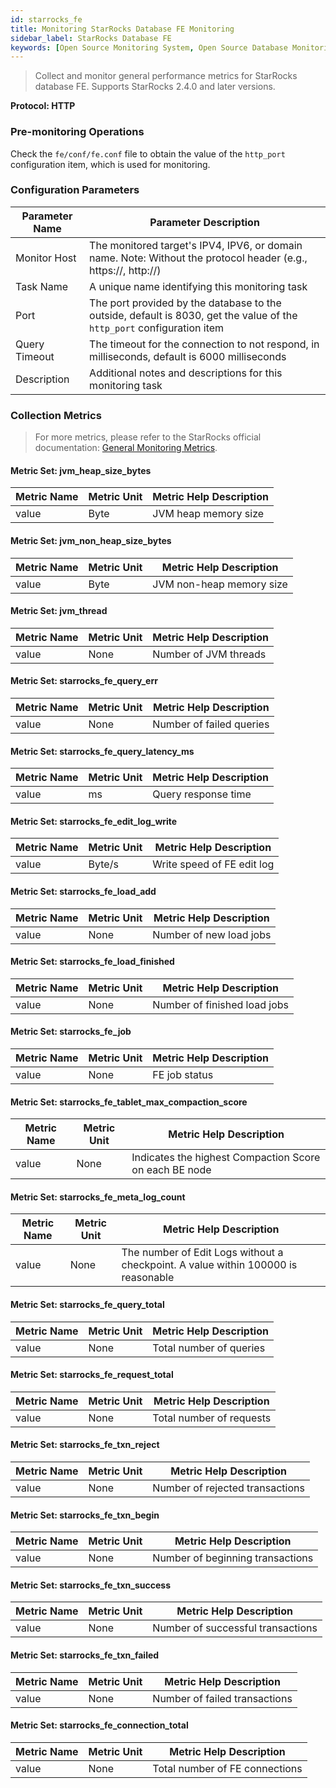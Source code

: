 ```yaml
---
id: starrocks_fe
title: Monitoring StarRocks Database FE Monitoring
sidebar_label: StarRocks Database FE
keywords: [Open Source Monitoring System, Open Source Database Monitoring, StarRocks Database FE Monitoring]
---
```


> Collect and monitor general performance metrics for StarRocks database FE. Supports StarRocks 2.4.0 and later versions.

**Protocol: HTTP**

### Pre-monitoring Operations 

Check the `fe/conf/fe.conf` file to obtain the value of the `http_port` configuration item, which is used for monitoring.

### Configuration Parameters

| Parameter Name | Parameter Description |
|---------------|----------------------|
| Monitor Host | The monitored target's IPV4, IPV6, or domain name. Note: Without the protocol header (e.g., https://, http://) |
| Task Name | A unique name identifying this monitoring task |
| Port | The port provided by the database to the outside, default is 8030, get the value of the `http_port` configuration item |
| Query Timeout | The timeout for the connection to not respond, in milliseconds, default is 6000 milliseconds |
| Description | Additional notes and descriptions for this monitoring task |

### Collection Metrics

> For more metrics, please refer to the StarRocks official documentation: [General Monitoring Metrics](https://docs.mirrorship.cn/docs/administration/management/monitoring/metrics/).

#### Metric Set: jvm_heap_size_bytes

| Metric Name | Metric Unit | Metric Help Description |
|------------|-------------|------------------------|
| value | Byte | JVM heap memory size |

#### Metric Set: jvm_non_heap_size_bytes

| Metric Name | Metric Unit | Metric Help Description |
|------------|-------------|------------------------|
| value | Byte | JVM non-heap memory size |

#### Metric Set: jvm_thread

| Metric Name | Metric Unit | Metric Help Description |
|------------|-------------|------------------------|
| value | None | Number of JVM threads |

#### Metric Set: starrocks_fe_query_err

| Metric Name | Metric Unit | Metric Help Description |
|------------|-------------|------------------------|
| value | None | Number of failed queries |

#### Metric Set: starrocks_fe_query_latency_ms

| Metric Name | Metric Unit | Metric Help Description |
|------------|-------------|------------------------|
| value | ms | Query response time |

#### Metric Set: starrocks_fe_edit_log_write

| Metric Name | Metric Unit | Metric Help Description |
|------------|-------------|------------------------|
| value | Byte/s | Write speed of FE edit log |

#### Metric Set: starrocks_fe_load_add

| Metric Name | Metric Unit | Metric Help Description |
|------------|-------------|------------------------|
| value | None | Number of new load jobs |

#### Metric Set: starrocks_fe_load_finished 

| Metric Name | Metric Unit | Metric Help Description |
|------------|-------------|------------------------|
| value | None | Number of finished load jobs |

#### Metric Set: starrocks_fe_job

| Metric Name | Metric Unit | Metric Help Description |
|------------|-------------|------------------------|
| value | None | FE job status |

#### Metric Set: starrocks_fe_tablet_max_compaction_score

| Metric Name | Metric Unit | Metric Help Description |
|------------|-------------|------------------------|
| value | None | Indicates the highest Compaction Score on each BE node |

#### Metric Set: starrocks_fe_meta_log_count

| Metric Name | Metric Unit | Metric Help Description |
|------------|-------------|------------------------|
| value | None | The number of Edit Logs without a checkpoint. A value within 100000 is reasonable |

#### Metric Set: starrocks_fe_query_total

| Metric Name | Metric Unit | Metric Help Description |
|------------|-------------|------------------------|
| value | None | Total number of queries |

#### Metric Set: starrocks_fe_request_total

| Metric Name | Metric Unit | Metric Help Description |
|------------|-------------|------------------------|
| value | None | Total number of requests |

#### Metric Set: starrocks_fe_txn_reject

| Metric Name | Metric Unit | Metric Help Description |
|------------|-------------|------------------------|
| value | None | Number of rejected transactions |

#### Metric Set: starrocks_fe_txn_begin

| Metric Name | Metric Unit | Metric Help Description |
|------------|-------------|------------------------|
| value | None | Number of beginning transactions |

#### Metric Set: starrocks_fe_txn_success

| Metric Name | Metric Unit | Metric Help Description |
|------------|-------------|------------------------|
| value | None | Number of successful transactions |

#### Metric Set: starrocks_fe_txn_failed

| Metric Name | Metric Unit | Metric Help Description |
|------------|-------------|------------------------|
| value | None | Number of failed transactions |

#### Metric Set: starrocks_fe_connection_total

| Metric Name | Metric Unit | Metric Help Description |
|------------|-------------|------------------------|
| value | None | Total number of FE connections | 